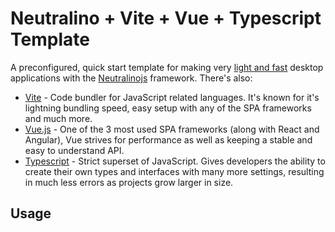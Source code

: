 # Neutralino + Vite + Vue + Typescript Template
A preconfigured, quick start template for making very [light and fast](https://github.com/Elanis/web-to-desktop-framework-comparison) desktop applications with the [Neutralinojs](https://neutralino.js.org/) framework. There's also:
- [Vite](https://vitejs.dev/) - Code bundler for JavaScript related languages. It's known for it's lightning bundling speed, easy setup with any of the SPA frameworks and much more.
- [Vue.js](https://vuejs.org/) - One of the 3 most used SPA frameworks (along with React and Angular), Vue strives for performance as well as keeping a stable and easy to understand API.
- [Typescript](https://www.typescriptlang.org/) - Strict superset of JavaScript. Gives developers the ability to create their own types and interfaces with many more settings, resulting in much less errors as projects grow larger in size.

## Usage
